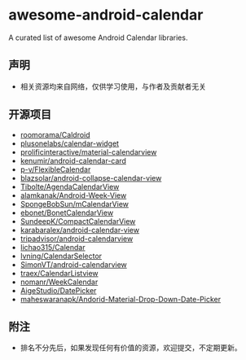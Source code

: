 # awesome-android-calendar
A curated list of awesome Android Calendar libraries.

## 声明

- 相关资源均来自网络，仅供学习使用，与作者及贡献者无关

## 开源项目
- [roomorama/Caldroid](https://github.com/roomorama/Caldroid)
- [plusonelabs/calendar-widget](https://github.com/plusonelabs/calendar-widget)
- [prolificinteractive/material-calendarview](https://github.com/prolificinteractive/material-calendarview)
- [kenumir/android-calendar-card](https://github.com/kenumir/android-calendar-card)
- [p-v/FlexibleCalendar](https://github.com/p-v/FlexibleCalendar)
- [blazsolar/android-collapse-calendar-view](https://github.com/blazsolar/android-collapse-calendar-view)
- [Tibolte/AgendaCalendarView](https://github.com/Tibolte/AgendaCalendarView)
- [alamkanak/Android-Week-View](https://github.com/alamkanak/Android-Week-View)
- [SpongeBobSun/mCalendarView](https://github.com/SpongeBobSun/mCalendarView)
- [ebonet/BonetCalendarView](https://github.com/ebonet/BonetCalendarView)
- [SundeepK/CompactCalendarView](https://github.com/SundeepK/CompactCalendarView)
- [karabaralex/android-calendar-view](https://github.com/karabaralex/android-calendar-view)
- [tripadvisor/android-calendarview](https://github.com/tripadvisor/android-calendarview)
- [lichao315/Calendar](https://github.com/lichao315/Calendar)
- [lvning/CalendarSelector](https://github.com/lvning/CalendarSelector)
- [SimonVT/android-calendarview](https://github.com/SimonVT/android-calendarview)
- [traex/CalendarListview](https://github.com/traex/CalendarListview)
- [nomanr/WeekCalendar](https://github.com/nomanr/WeekCalendar)
- [AigeStudio/DatePicker](https://github.com/AigeStudio/DatePicker)
- [maheswaranapk/Andorid-Material-Drop-Down-Date-Picker](https://github.com/maheswaranapk/Andorid-Material-Drop-Down-Date-Picker)

## 附注

- 排名不分先后，如果发现任何有价值的资源，欢迎提交，不定期更新。
